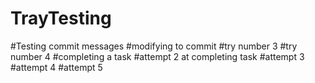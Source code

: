 # TrayTesting
#Testing commit messages
#modifying to commit
#try number 3
#try number 4
#completing a task
#attempt 2 at completing task
#attempt 3
#attempt 4
#attempt 5
